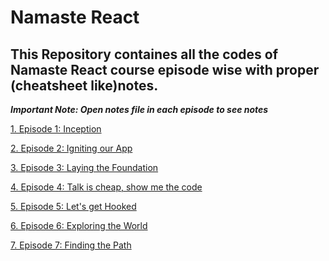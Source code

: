 # Namaste React

<h2>This Repository containes all the codes of Namaste React course episode wise with proper (cheatsheet like)notes.</h2>

<strong><i>Important Note: Open notes file in each episode to see notes</i></strong>

<p><a href="https://github.com/smrkhan21/namastereact/tree/EP01">1. Episode 1: Inception</a></p>
<p><a href="https://github.com/smrkhan21/namastereact/tree/EP02">2. Episode 2: Igniting our App</a></p>
<p><a href="https://github.com/smrkhan21/namastereact/tree/EP03">3. Episode 3: Laying the Foundation</a></p>
<p><a href="https://github.com/smrkhan21/namastereact/tree/EP04">4. Episode 4: Talk is cheap, show me the code</a></p>
<p><a href="https://github.com/smrkhan21/namastereact/tree/EP05">5. Episode 5: Let's get Hooked</a></p>
<p><a href="https://github.com/smrkhan21/namastereact/tree/EP06">6. Episode 6: Exploring the World</a></p>
<p><a href="https://github.com/smrkhan21/namastereact/tree/EP07">7. Episode 7: Finding the Path</a></p> 

